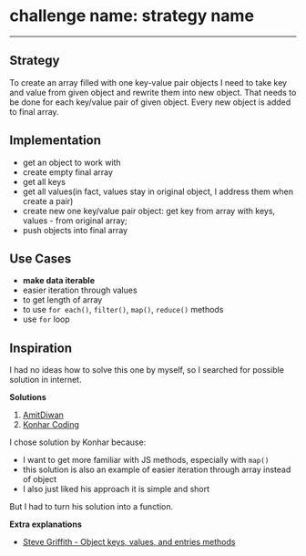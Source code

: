 # challenge name: strategy name

<!-- BEGIN DOCS -->

<!-- END DOCS -->

---

## Strategy

To create an array filled with one key-value pair objects I need to take key and value from given object and rewrite them into new object. That needs to be done for each key/value pair of given object.
Every new object is added to final array.

## Implementation

* get an object to work with
* create empty final array
* get all keys
* get all values(in fact, values stay in original object, I address them when create a pair)
* create new one key/value pair object: get key from array with keys, values - from original array;
* push objects into final array

## Use Cases

* __make data iterable__
* easier iteration through values
* to get length of array
* to use `for each()`, `filter()`, `map()`, `reduce()` methods
* use `for` loop

## Inspiration

I had no ideas how to solve this one by myself, so I searched for possible solution in internet.

**Solutions**

1. [AmitDiwan](https://www.tutorialspoint.com/splitting-an-object-into-an-array-of-objects-in-javascript)
2. [Konhar Coding](https://www.youtube.com/watch?v=Rvfl7nKNcMU)

I chose solution by Konhar because:

* I want to get more familiar with JS methods, especially with `map()`
* this solution is also an example of easier iteration through array instead of object
* I also just liked his approach it is simple and short
  
But I had to turn his solution into a function.

**Extra explanations**

* [Steve Griffith - Object keys, values, and entries methods](https://www.youtube.com/watch?v=VmicKaGcs5g)
